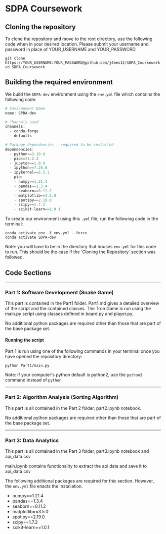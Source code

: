 # SDPA Coursework

## Cloning the repository

To clone the repository and move to the root directory, use the following code when in your desired location. Please submit your username and password in place of YOUR_USERNAME and YOUR_PASSWORD.

```shell
git clone https://YOUR_USERNAME:YOUR_PASSWORD@github.com/j4mes12/SDPA_Coursework.git
cd SDPA_Coursework
```

## Building the required environment

We build the `SDPA-dev` environment using the `env.yml` file which contains the following code:

```python
# Environment Name
name: SPDA-dev

# Channels used
channels:
  - conda-forge
  - defaults

# Package dependencies - required to be installed
dependencies:
  - python==3.10.0
  - pip==21.2.4
  - jupyter==1.0.0
  - ipython==7.29.0
  - ipykernel==6.5.1
  - pip:
    - numpy==1.21.4
    - pandas==1.3.4
    - seaborn==0.11.2
    - matplotlib==3.5.0
    - spotipy==2.19.0
    - scipy==1.7.2
    - scikit-learn==1.0.1
```

To create our environment using this `.yml` file, run the following code in the terminal:

```shell
conda activate env -f env.yml --force
conda activate SDPA-dev
```

Note: you will have to be in the directory that houses `env.yml` for this code to run. This should be the case if the 'Cloning the Repository' section was followed.

## Code Sections

---

### Part 1: Software Development (Snake Game)

This part is contained in the Part1 folder. Part1.md gives a detailed overview of the script and the contained classes. The Tron Game is run using the main.py script using classes defined in board.py and player.py.

No additional python packages are required other than those that are part of the base package set.

#### Running the script

Part 1 is run using one of the following commands in your terminal once you have opened the repository directory:

```shell
python Part1/main.py
```

Note: if your computer's python default is python2, use the `python3` command instead of `python`.

---

### Part 2: Algorithm Analysis (Sorting Algorithm)

This part is all contained in the Part 2 folder, part2.ipynb notebook.

No additional python packages are required other than those that are part of the base package set.

---

### Part 3: Data Analytics

This part is all contained in the Part 3 folder, part3.ipynb notebook and api_data.csv

main.ipynb contains functionality to extract the api data and save it to api_data.csv

The following additional packages are required for this section. However, the `env.yml`
file enacts the installation.

- numpy==1.21.4
- pandas==1.3.4
- seaborn==0.11.2
- matplotlib==3.5.0
- spotipy==2.19.0
- scipy==1.7.2
- scikit-learn==1.0.1
